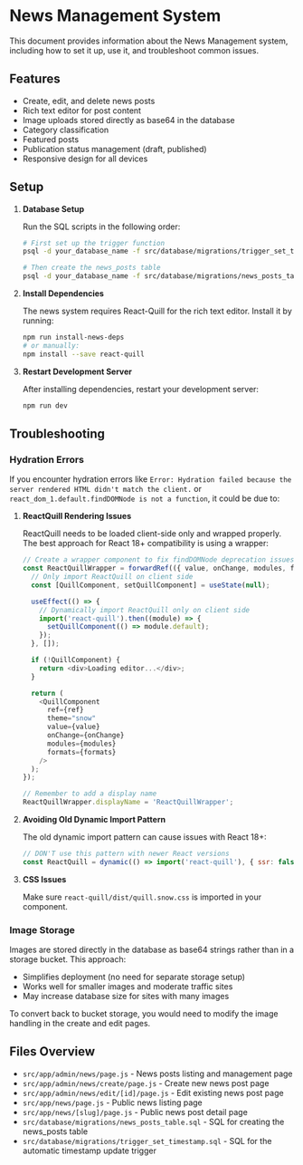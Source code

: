 # News Management System

This document provides information about the News Management system, including how to set it up, use it, and troubleshoot common issues.

## Features

- Create, edit, and delete news posts
- Rich text editor for post content
- Image uploads stored directly as base64 in the database
- Category classification
- Featured posts
- Publication status management (draft, published)
- Responsive design for all devices

## Setup

1. **Database Setup**
   
   Run the SQL scripts in the following order:
   
   ```bash
   # First set up the trigger function
   psql -d your_database_name -f src/database/migrations/trigger_set_timestamp.sql
   
   # Then create the news_posts table
   psql -d your_database_name -f src/database/migrations/news_posts_table.sql
   ```

2. **Install Dependencies**
   
   The news system requires React-Quill for the rich text editor. Install it by running:
   
   ```bash
   npm run install-news-deps
   # or manually:
   npm install --save react-quill
   ```

3. **Restart Development Server**
   
   After installing dependencies, restart your development server:
   
   ```bash
   npm run dev
   ```

## Troubleshooting

### Hydration Errors

If you encounter hydration errors like `Error: Hydration failed because the server rendered HTML didn't match the client.` or `react_dom_1.default.findDOMNode is not a function`, it could be due to:

1. **ReactQuill Rendering Issues**

   ReactQuill needs to be loaded client-side only and wrapped properly. The best approach for React 18+ compatibility is using a wrapper:
   
   ```javascript
   // Create a wrapper component to fix findDOMNode deprecation issues
   const ReactQuillWrapper = forwardRef(({ value, onChange, modules, formats }, ref) => {
     // Only import ReactQuill on client side
     const [QuillComponent, setQuillComponent] = useState(null);
   
     useEffect(() => {
       // Dynamically import ReactQuill only on client side
       import('react-quill').then((module) => {
         setQuillComponent(() => module.default);
       });
     }, []);
   
     if (!QuillComponent) {
       return <div>Loading editor...</div>;
     }
   
     return (
       <QuillComponent
         ref={ref}
         theme="snow"
         value={value}
         onChange={onChange}
         modules={modules}
         formats={formats}
       />
     );
   });
   
   // Remember to add a display name
   ReactQuillWrapper.displayName = 'ReactQuillWrapper';
   ```

2. **Avoiding Old Dynamic Import Pattern**

   The old dynamic import pattern can cause issues with React 18+:
   
   ```javascript
   // DON'T use this pattern with newer React versions
   const ReactQuill = dynamic(() => import('react-quill'), { ssr: false });
   ```

3. **CSS Issues**

   Make sure `react-quill/dist/quill.snow.css` is imported in your component.

### Image Storage

Images are stored directly in the database as base64 strings rather than in a storage bucket. This approach:

- Simplifies deployment (no need for separate storage setup)
- Works well for smaller images and moderate traffic sites
- May increase database size for sites with many images

To convert back to bucket storage, you would need to modify the image handling in the create and edit pages.

## Files Overview

- `src/app/admin/news/page.js` - News posts listing and management page
- `src/app/admin/news/create/page.js` - Create new news post page
- `src/app/admin/news/edit/[id]/page.js` - Edit existing news post page
- `src/app/news/page.js` - Public news listing page
- `src/app/news/[slug]/page.js` - Public news post detail page
- `src/database/migrations/news_posts_table.sql` - SQL for creating the news_posts table
- `src/database/migrations/trigger_set_timestamp.sql` - SQL for the automatic timestamp update trigger 